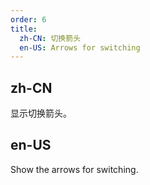 ```yaml
---
order: 6
title:
  zh-CN: 切换箭头
  en-US: Arrows for switching
---
```


## zh-CN

显示切换箭头。

## en-US

Show the arrows for switching.
